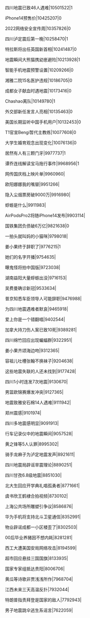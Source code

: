 四川地震已致46人遇难|10501522|1

iPhone14预售价|10425207|0

2022网络安全宣传周|10357826|0

四川泸定震后第一晚|10258470|1

特拉斯将出任英国新首相|10241487|0

地震瞬间大熊猫携幼崽避险|10213928|1

智能手机地震预警设置|10209266|0

湘雅二院15名医护违规|10186705|0

成都女子献血时遇地震|10173416|0

Chashao离队|10149780|1

外交部新任发言人亮相|10135463|0

美国长期监听中国手机用户|10132453|0

T1官宣Bengi暂代主教练|10077608|0

大学生婚育观念出现变化|10076136|0

居然有人有三颗门牙|9977737|1

谭乔连线解读宝马拖行事件|9968956|1

网传国庆档上映片单|9960960|

欧阳娜娜我的嘴替|9951266|

隐入尘烟票房破9000万|9916980|

蜉蝣是什么|9911983|

AirPodsPro2将随iPhone14发布|9903114|

国铁集团负债破6万亿|9821638|0

一拍头就叫妈的小猫咪|9798018|

姜小果终于辞职了|9776215|1

她们的名字开播|9754635|

曝鬼怪将拍中国版|9723038|

湖南益阳大量蜉蝣出没|9716153|

吴费曼确诊新冠|9533634|

普京知悉车臣领导人可能辞职|9476988|

为四川地震遇难者默哀|9465918|

爱上你是一个错翻唱|9402544|

加拿大持刀伤人案已致10死|9389281|

四川绵竹回应出现蝙蝠群|9322951|

姜小果齐颂海边吻|9312365|

容祖儿吐槽张翰不换袜子|9204638|

这些地震失联的人还未找到|9177428|

四川1小时连发7次地震|9130670|

男篮欧锦赛爆发冲突|9127365|

地震致雅安石棉14人遇难|9111942|

郑州震感|9101974|

四川多地震感明显|9091913|

行车记录仪中的地震瞬间|9057528|

黄之锋等5人认罪|8995302|

骑手龙麻子为泸定地震发声|8921611|

四川地震局辟谣旱震理论|8890251|

四川甘孜6.8级地震|8851030|

北大生回应开学典礼唱孤勇者|8771661|

虞书欣王鹤棣合拍视频|8730102|

上海公共场所雕塑引争议|8586876|

华为手机将支持北斗卫星通信|8352991|

物业辟谣成都一小区楼歪了|8302503|

00后毕业养猪因不想内耗|8281281|

西工大遭美国安局网络攻击|8194599|

超市回应悬挂三国国旗|8133935|

国家专家组抵达贵阳|8006706|

黄瓜等诗歌非贾浅浅所作|7968704|

江西未来三天高温反扑|7932044|

特朗普指责拜登是国家的敌人|7792943|

男子地震跳伞逃生系谣言|7622059|

